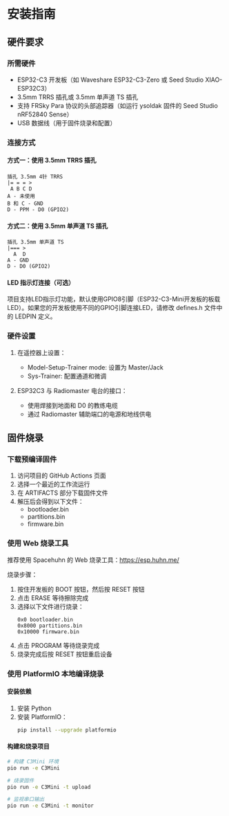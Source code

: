 # 安装指南

## 硬件要求

### 所需硬件

- ESP32-C3 开发板（如 Waveshare ESP32-C3-Zero 或 Seed Studio XIAO-ESP32C3）
- 3.5mm TRRS 插孔或 3.5mm 单声道 TS 插孔
- 支持 FRSky Para 协议的头部追踪器（如运行 ysoldak 固件的 Seed Studio nRF52840 Sense）
- USB 数据线（用于固件烧录和配置）

### 连接方式

#### 方式一：使用 3.5mm TRRS 插孔

```
插孔 3.5mm 4针 TRRS
|= = = >
 A B C D
A - 未使用
B 和 C - GND
D - PPM - D0 (GPIO2)
```

#### 方式二：使用 3.5mm 单声道 TS 插孔

```
插孔 3.5mm 单声道 TS
|=== >
  A  D
A - GND
D - D0 (GPIO2)
```

#### LED 指示灯连接（可选）

项目支持LED指示灯功能，默认使用GPIO8引脚（ESP32-C3-Mini开发板的板载LED）。如果您的开发板使用不同的GPIO引脚连接LED，请修改 defines.h 文件中的 LEDPIN 定义。

### 硬件设置

1. 在遥控器上设置：
   - Model-Setup-Trainer mode: 设置为 Master/Jack
   - Sys-Trainer: 配置通道和微调

2. ESP32C3 与 Radiomaster 电台的接口：
   - 使用焊接到地面和 D0 的教练电缆
   - 通过 Radiomaster 辅助端口的电源和地线供电

## 固件烧录

### 下载预编译固件

1. 访问项目的 GitHub Actions 页面
2. 选择一个最近的工作流运行
3. 在 ARTIFACTS 部分下载固件文件
4. 解压后会得到以下文件：
   - bootloader.bin
   - partitions.bin
   - firmware.bin

### 使用 Web 烧录工具

推荐使用 Spacehuhn 的 Web 烧录工具：https://esp.huhn.me/

烧录步骤：
1. 按住开发板的 BOOT 按钮，然后按 RESET 按钮
2. 点击 ERASE 等待擦除完成
3. 选择以下文件进行烧录：
   ```
   0x0 bootloader.bin
   0x8000 partitions.bin
   0x10000 firmware.bin
   ```
4. 点击 PROGRAM 等待烧录完成
5. 烧录完成后按 RESET 按钮重启设备

### 使用 PlatformIO 本地编译烧录

#### 安装依赖

1. 安装 Python
2. 安装 PlatformIO：
   ```bash
   pip install --upgrade platformio
   ```

#### 构建和烧录项目

```bash
# 构建 C3Mini 环境
pio run -e C3Mini

# 烧录固件
pio run -e C3Mini -t upload

# 监视串口输出
pio run -e C3Mini -t monitor
```